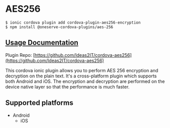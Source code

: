 # AES256

```
$ ionic cordova plugin add cordova-plugin-aes256-encryption
$ npm install @oneserve-cordova-plugins/aes-256
```

## [Usage Documentation](https://oneserve.gitbook.io/oneserve-cordova-plugins/plugins/aes-256/)

Plugin Repo: [https://github.com/Ideas2IT/cordova-aes256](https://github.com/Ideas2IT/cordova-aes256)

This cordova ionic plugin allows you to perform AES 256 encryption and decryption on the plain text.
It's a cross-platform plugin which supports both Android and iOS.
The encryption and decryption are performed on the device native layer so that the performance is much faster.

## Supported platforms

- Android
  - iOS
  


